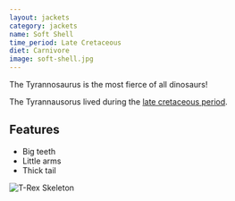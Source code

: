 ```yaml
---
layout: jackets
category: jackets
name: Soft Shell
time_period: Late Cretaceous
diet: Carnivore
image: soft-shell.jpg
---
```


The Tyrannosaurus is the most fierce of all dinosaurs!

The Tyrannausorus lived during the [late cretaceous period](http://en.wikipedia.org/wiki/Late_Cretaceous).

## Features

- Big teeth
- Little arms
- Thick tail

![T-Rex Skeleton](http://someinterestingfacts.net/wp-content/uploads/2013/01/T-Rex-Facts.jpg)

